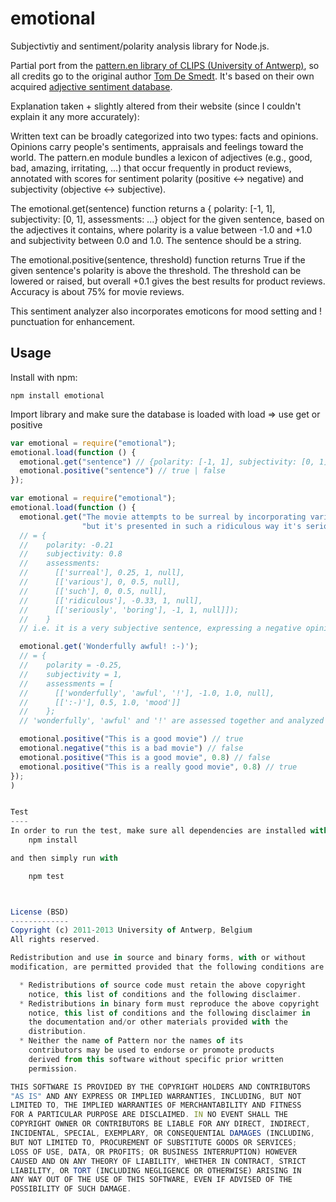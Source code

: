 emotional
=========

Subjectivtiy and sentiment/polarity analysis library for Node.js.

Partial port from the [pattern.en library of CLIPS (University of Antwerp)](http://www.clips.ua.ac.be/pages/pattern-en), so all credits go to the original author [Tom De Smedt](http://organisms.be). It's based on their own acquired [adjective sentiment database](https://github.com/ticup/emotional/blob/master/en/en-sentiment.xml).

Explanation taken + slightly altered from their website (since I couldn't explain it any more accurately):



Written text can be broadly categorized into two types: facts and opinions. Opinions carry people's sentiments, appraisals and feelings toward the world. The pattern.en module bundles a lexicon of adjectives (e.g., good, bad, amazing, irritating, ...) that occur frequently in product reviews, annotated with scores for sentiment polarity (positive ↔ negative) and subjectivity (objective ↔ subjective). 

The emotional.get(sentence) function returns a { polarity: [-1, 1], subjectivity: [0, 1], assessments: ...} object for the given sentence, based on the adjectives it contains, where polarity is a value between -1.0 and +1.0 and subjectivity between 0.0 and 1.0. The sentence should be a string.

The emotional.positive(sentence, threshold) function returns True if the given sentence's polarity is above the threshold. The threshold can be lowered or raised, but overall +0.1 gives the best results for product reviews. Accuracy is about 75% for movie reviews.


This sentiment analyzer also incorporates emoticons for mood setting and ! punctuation for enhancement.


Usage
-----

Install with npm:

    npm install emotional

Import library and make sure the database is loaded with load => use get or positive

```javascript
var emotional = require("emotional");
emotional.load(function () {
  emotional.get("sentence") // {polarity: [-1, 1], subjectivity: [0, 1], assessments: [assesment]};
  emotional.positive("sentence") // true | false
});
```

```javascript
var emotional = require("emotional");
emotional.load(function () {
  emotional.get("The movie attempts to be surreal by incorporating various time paradoxes,
                "but it's presented in such a ridiculous way it's seriously boring."")
  // = {
  //    polarity: -0.21
  //    subjectivity: 0.8
  //    assessments:
  //      [['surreal'], 0.25, 1, null],
  //      [['various'], 0, 0.5, null],
  //      [['such'], 0, 0.5, null],
  //      [['ridiculous'], -0.33, 1, null],
  //      [['seriously', 'boring'], -1, 1, null]]);
  //    }
  // i.e. it is a very subjective sentence, expressing a negative opinion.

  emotional.get('Wonderfully awful! :-)');
  // = {
  //    polarity = -0.25,
  //    subjectivity = 1,
  //    assessments = [
  //      [['wonderfully', 'awful', '!'], -1.0, 1.0, null],
  //      [[':-)'], 0.5, 1.0, 'mood']]
  //    };
  // 'wonderfully', 'awful' and '!' are assessed together and analyzed as very subjective and negative

  emotional.positive("This is a good movie") // true
  emotional.negative("this is a bad movie") // false
  emotional.positive("This is a good movie", 0.8) // false
  emotional.positive("This is a really good movie", 0.8) // true
});
) 


Test
----
In order to run the test, make sure all dependencies are installed with
    npm install

and then simply run with

    npm test



License (BSD)
-------------
Copyright (c) 2011-2013 University of Antwerp, Belgium
All rights reserved.

Redistribution and use in source and binary forms, with or without
modification, are permitted provided that the following conditions are met:

  * Redistributions of source code must retain the above copyright
    notice, this list of conditions and the following disclaimer.
  * Redistributions in binary form must reproduce the above copyright 
    notice, this list of conditions and the following disclaimer in
    the documentation and/or other materials provided with the
    distribution.
  * Neither the name of Pattern nor the names of its
    contributors may be used to endorse or promote products
    derived from this software without specific prior written
    permission.

THIS SOFTWARE IS PROVIDED BY THE COPYRIGHT HOLDERS AND CONTRIBUTORS
"AS IS" AND ANY EXPRESS OR IMPLIED WARRANTIES, INCLUDING, BUT NOT
LIMITED TO, THE IMPLIED WARRANTIES OF MERCHANTABILITY AND FITNESS
FOR A PARTICULAR PURPOSE ARE DISCLAIMED. IN NO EVENT SHALL THE
COPYRIGHT OWNER OR CONTRIBUTORS BE LIABLE FOR ANY DIRECT, INDIRECT,
INCIDENTAL, SPECIAL, EXEMPLARY, OR CONSEQUENTIAL DAMAGES (INCLUDING,
BUT NOT LIMITED TO, PROCUREMENT OF SUBSTITUTE GOODS OR SERVICES;
LOSS OF USE, DATA, OR PROFITS; OR BUSINESS INTERRUPTION) HOWEVER
CAUSED AND ON ANY THEORY OF LIABILITY, WHETHER IN CONTRACT, STRICT
LIABILITY, OR TORT (INCLUDING NEGLIGENCE OR OTHERWISE) ARISING IN
ANY WAY OUT OF THE USE OF THIS SOFTWARE, EVEN IF ADVISED OF THE
POSSIBILITY OF SUCH DAMAGE.